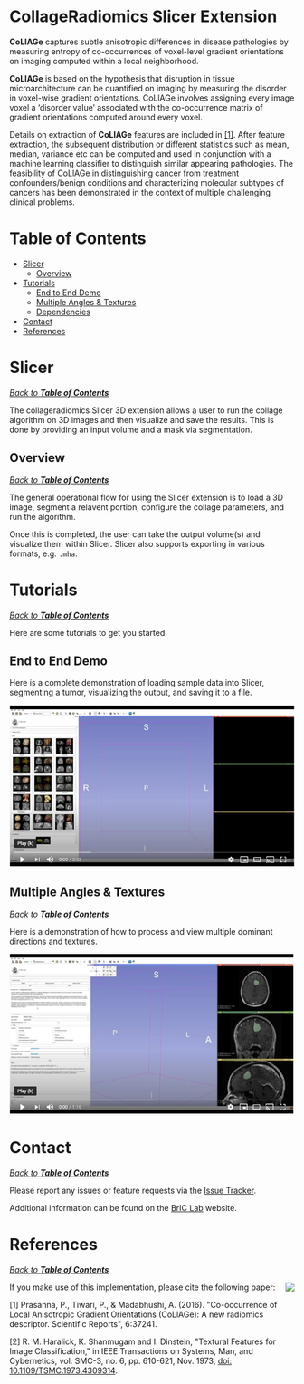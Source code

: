 # CollageRadiomics Slicer Extension

**CoLlAGe** captures subtle anisotropic differences in disease pathologies by measuring entropy of co-occurrences of voxel-level gradient orientations on imaging computed within a local neighborhood.

**CoLlAGe** is based on the hypothesis that disruption in tissue microarchitecture can be quantified on imaging by measuring the disorder in voxel-wise gradient orientations. CoLlAGe involves assigning every image voxel a ‘disorder value’ associated with the co-occurrence matrix of gradient orientations computed around every voxel.

Details on extraction of **CoLlAGe** features are included in [\[1\]](#references). After feature extraction, the subsequent distribution or different statistics such as mean, median, variance etc can be computed and used in conjunction with a machine learning classifier to distinguish similar appearing pathologies. The feasibility of CoLlAGe in distinguishing cancer from treatment confounders/benign conditions and characterizing molecular subtypes of cancers has been demonstrated in the context of multiple challenging clinical problems.

# Table of Contents
- [Slicer](#slicer)
  - [Overview](#overview)
- [Tutorials](#tutorials)
  - [End to End Demo](#end-to-end-demo)
  - [Multiple Angles & Textures](#multiple-angles-&-textures)
  - [Dependencies](#dependencies)
- [Contact](#contact)
- [References](#references)

# Slicer
_[Back to **Table of Contents**](#table-of-contents)_

The collageradiomics Slicer 3D extension allows a user to run the collage algorithm on 3D images and then visualize and save the results. This is done by providing an input volume and a mask via segmentation.

## Overview
_[Back to **Table of Contents**](#table-of-contents)_

The general operational flow for using the Slicer extension is to load a 3D image, segment a relavent portion, configure the collage parameters, and run the algorithm.

Once this is completed, the user can take the output volume(s) and visualize them within Slicer. Slicer also supports exporting in various formats, e.g. `.mha`.

# Tutorials
_[Back to **Table of Contents**](#table-of-contents)_

Here are some tutorials to get you started.

## End to End Demo

Here is a complete demonstration of loading sample data into Slicer, segmenting a tumor, visualizing the output, and saving it to a file.

[![Collage Demonstration](Tutorials/CollageFullDemo.png?raw=true)](https://youtu.be/9om8FMpY1vA "Collage Demonstration")

## Multiple Angles & Textures
_[Back to **Table of Contents**](#table-of-contents)_

Here is a demonstration of how to process and view multiple dominant directions and textures.

[![Collage Multiple Angles & Textures Demonstration](Tutorials/CollageMultipleDemo.png?raw=true)](https://youtu.be/9om8FMpY1vA "Collage Multiple Angles & Textures Demonstration")

# Contact
_[Back to **Table of Contents**](#table-of-contents)_

Please report any issues or feature requests via the [Issue Tracker](https://github.com/radxtools/collageradiomics/issues).

Additional information can be found on the [BrIC Lab](http://bric-lab.com) website.

# References
_[Back to **Table of Contents**](#table-of-contents)_

<a href="http://bric-lab.com"><img align="right" height=100 src="https://static.wixstatic.com/media/a0e8e5_809a649f13254ff293405c7476004e20~mv2.png/v1/fill/w_248,h_240,al_c,usm_0.66_1.00_0.01/a0e8e5_809a649f13254ff293405c7476004e20~mv2.png"></a>

If you make use of this implementation, please cite the following paper:

[1] Prasanna, P., Tiwari, P., & Madabhushi, A. (2016). "Co-occurrence of Local Anisotropic Gradient Orientations (CoLlAGe): A new radiomics descriptor. Scientific Reports", 6:37241.

[2] R. M. Haralick, K. Shanmugam and I. Dinstein, "Textural Features for Image Classification," in IEEE Transactions on Systems, Man, and Cybernetics, vol. SMC-3, no. 6, pp. 610-621, Nov. 1973, [doi: 10.1109/TSMC.1973.4309314](https://doi.org/10.1109/TSMC.1973.4309314).